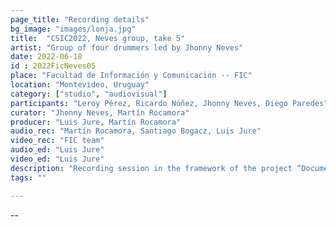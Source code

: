```yaml
---
page_title: "Recording details"
bg_image: "images/lonja.jpg"
title:  "CSIC2022, Neves group, take 5"  
artist: "Group of four drummers led by Jhonny Neves"  
date: 2022-06-18
id : 2022FicNeves05
place: "Facultad de Información y Comunicación -- FIC"  
location: "Montevideo, Uruguay"  
category: ["studio", "audiovisual"]
participants: "Leroy Pérez, Ricardo Núñez, Jhonny Neves, Diego Paredes"  
curator: "Jhonny Neves, Martín Rocamora"  
producer: "Luis Jure, Martín Rocamora"  
audio_rec: "Martín Rocamora, Santiago Bogacz, Luis Jure"  
video_rec: "FIC team"  
audio_ed: "Luis Jure"  
video_ed: "Luis Jure"  
description: "Recording session in the framework of the project “Documentation and analysis of Uruguayan candombe drumming” conducted by Luis Jure and Martín Rocamora, funded by CSIC, the research agency of the University. The session was produced in collaboration with FIC."  
tags: ""  

---
```

--
